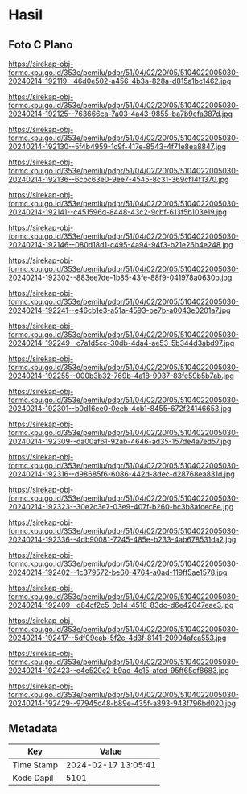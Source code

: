 # Hasil

## Foto C Plano

https://sirekap-obj-formc.kpu.go.id/353e/pemilu/pdpr/51/04/02/20/05/5104022005030-20240214-192119--46d0e502-a456-4b3a-828a-d815a1bc1462.jpg

https://sirekap-obj-formc.kpu.go.id/353e/pemilu/pdpr/51/04/02/20/05/5104022005030-20240214-192125--763666ca-7a03-4a43-9855-ba7b9efa387d.jpg

https://sirekap-obj-formc.kpu.go.id/353e/pemilu/pdpr/51/04/02/20/05/5104022005030-20240214-192130--5f4b4959-1c9f-417e-8543-4f71e8ea8847.jpg

https://sirekap-obj-formc.kpu.go.id/353e/pemilu/pdpr/51/04/02/20/05/5104022005030-20240214-192136--6cbc63e0-9ee7-4545-8c31-369cf14f1370.jpg

https://sirekap-obj-formc.kpu.go.id/353e/pemilu/pdpr/51/04/02/20/05/5104022005030-20240214-192141--c451596d-8448-43c2-9cbf-613f5b103e19.jpg

https://sirekap-obj-formc.kpu.go.id/353e/pemilu/pdpr/51/04/02/20/05/5104022005030-20240214-192146--080d18d1-c495-4a94-94f3-b21e26b4e248.jpg

https://sirekap-obj-formc.kpu.go.id/353e/pemilu/pdpr/51/04/02/20/05/5104022005030-20240214-192302--883ee7de-1b85-43fe-88f9-041978a0630b.jpg

https://sirekap-obj-formc.kpu.go.id/353e/pemilu/pdpr/51/04/02/20/05/5104022005030-20240214-192241--e46cb1e3-a51a-4593-be7b-a0043e0201a7.jpg

https://sirekap-obj-formc.kpu.go.id/353e/pemilu/pdpr/51/04/02/20/05/5104022005030-20240214-192249--c7a1d5cc-30db-4da4-ae53-5b344d3abd97.jpg

https://sirekap-obj-formc.kpu.go.id/353e/pemilu/pdpr/51/04/02/20/05/5104022005030-20240214-192255--000b3b32-769b-4a18-9937-83fe59b5b7ab.jpg

https://sirekap-obj-formc.kpu.go.id/353e/pemilu/pdpr/51/04/02/20/05/5104022005030-20240214-192301--b0d16ee0-0eeb-4cb1-8455-672f24146653.jpg

https://sirekap-obj-formc.kpu.go.id/353e/pemilu/pdpr/51/04/02/20/05/5104022005030-20240214-192309--da00af61-92ab-4646-ad35-157de4a7ed57.jpg

https://sirekap-obj-formc.kpu.go.id/353e/pemilu/pdpr/51/04/02/20/05/5104022005030-20240214-192316--d98685f6-6086-442d-8dec-d28768ea831d.jpg

https://sirekap-obj-formc.kpu.go.id/353e/pemilu/pdpr/51/04/02/20/05/5104022005030-20240214-192323--30e2c3e7-03e9-407f-b260-bc3b8afcec8e.jpg

https://sirekap-obj-formc.kpu.go.id/353e/pemilu/pdpr/51/04/02/20/05/5104022005030-20240214-192336--4db90081-7245-485e-b233-4ab678531da2.jpg

https://sirekap-obj-formc.kpu.go.id/353e/pemilu/pdpr/51/04/02/20/05/5104022005030-20240214-192402--1c379572-be60-4764-a0ad-119ff5ae1578.jpg

https://sirekap-obj-formc.kpu.go.id/353e/pemilu/pdpr/51/04/02/20/05/5104022005030-20240214-192409--d84cf2c5-0c14-4518-83dc-d6e42047eae3.jpg

https://sirekap-obj-formc.kpu.go.id/353e/pemilu/pdpr/51/04/02/20/05/5104022005030-20240214-192417--5df09eab-5f2e-4d3f-8141-20904afca553.jpg

https://sirekap-obj-formc.kpu.go.id/353e/pemilu/pdpr/51/04/02/20/05/5104022005030-20240214-192423--e4e520e2-b9ad-4e15-afcd-95ff65df8683.jpg

https://sirekap-obj-formc.kpu.go.id/353e/pemilu/pdpr/51/04/02/20/05/5104022005030-20240214-192429--97945c48-b89e-435f-a893-943f796bd020.jpg


## Metadata

| Key        | Value               |
| ---------- | ------------------- |
| Time Stamp | 2024-02-17 13:05:41 |
| Kode Dapil | 5101                |



